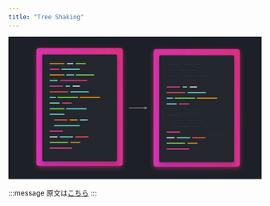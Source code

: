 ```yaml
---
title: "Tree Shaking"
---
```


![](/images/learning-patterns/tree-shaking-1280w.jpg)

:::message
原文は[こちら]()
:::
